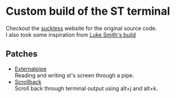 # Custom build of the ST terminal
Checkout the [suckless](https://st.suckless.org "st suckless.org website") website for the original source code.  
I also took some inspiration from [Luke Smith's build](https://www.github.com/lukesmithxyz/st "luke smith's build")

## Patches
- [Externalpipe](https://st.suckless.org/patches/externalpipe "externalpipe")  
Reading and writing st's screen through a pipe.
- [Scrollback](https://st.suckless.org/patches/scrollback "scrollback")  
Scroll back through terminal output using alt+j and alt+k.
